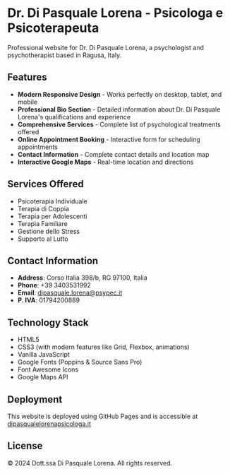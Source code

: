 # Dr. Di Pasquale Lorena - Psicologa e Psicoterapeuta

Professional website for Dr. Di Pasquale Lorena, a psychologist and psychotherapist based in Ragusa, Italy.

## Features

- **Modern Responsive Design** - Works perfectly on desktop, tablet, and mobile
- **Professional Bio Section** - Detailed information about Dr. Di Pasquale Lorena's qualifications and experience
- **Comprehensive Services** - Complete list of psychological treatments offered
- **Online Appointment Booking** - Interactive form for scheduling appointments
- **Contact Information** - Complete contact details and location map
- **Interactive Google Maps** - Real-time location and directions

## Services Offered

- Psicoterapia Individuale
- Terapia di Coppia
- Terapia per Adolescenti
- Terapia Familiare
- Gestione dello Stress
- Supporto al Lutto

## Contact Information

- **Address**: Corso Italia 398/b, RG 97100, Italia
- **Phone**: +39 3403531992
- **Email**: dipasquale.lorena@psypec.it
- **P. IVA**: 01794200889

## Technology Stack

- HTML5
- CSS3 (with modern features like Grid, Flexbox, animations)
- Vanilla JavaScript
- Google Fonts (Poppins & Source Sans Pro)
- Font Awesome Icons
- Google Maps API

## Deployment

This website is deployed using GitHub Pages and is accessible at [dipasqualelorenapsicologa.it](https://dipasqualelorenapsicologa.it)

## License

© 2024 Dott.ssa Di Pasquale Lorena. All rights reserved.
